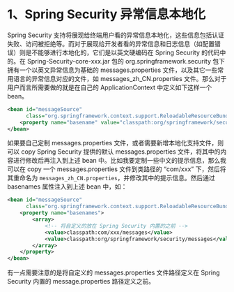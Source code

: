 # 1、Spring Security 异常信息本地化

Spring Security 支持将展现给终端用户看的异常信息本地化，这些信息包括认证失败、访问被拒绝等。而对于展现给开发者看的异常信息和日志信息（如配置错误）则是不能够进行本地化的，它们是以英文硬编码在 Spring Security 的代码中的。在 Spring-Security-core-xxx.jar 包的 org.springframework.security 包下拥有一个以英文异常信息为基础的 messages.properties 文件，以及其它一些常用语言的异常信息对应的文件，如 messages_zh_CN.properties 文件。那么对于用户而言所需要做的就是在自己的 ApplicationContext 中定义如下这样一个 bean。

```xml
<bean id="messageSource"
      class="org.springframework.context.support.ReloadableResourceBundleMessageSource">
    <property name="basename" value="classpath:org/springframework/security/messages" />
</bean>
```

如果要自己定制 messages.properties 文件，或者需要新增本地化支持文件，则可以 copy Spring Security 提供的默认 messages.properties 文件，将其中的内容进行修改后再注入到上述 bean 中。比如我要定制一些中文的提示信息，那么我可以在 copy 一个 messages.properties 文件到类路径的 “com/xxx” 下，然后将其重命名为 `messages_zh_CN.properties`，并修改其中的提示信息。然后通过 basenames 属性注入到上述 bean 中，如：

```xml
<bean id="messageSource"
      class="org.springframework.context.support.ReloadableResourceBundleMessageSource">
    <property name="basenames">
        <array>
            <!-- 将自定义的放在 Spring Security 内置的之前 -->
            <value>classpath:com/xxx/messages</value>
            <value>classpath:org/springframework/security/messages</value>
        </array>
    </property>
</bean>
```

有一点需要注意的是将自定义的 messages.properties 文件路径定义在 Spring Security 内置的 message.properties 路径定义之前。